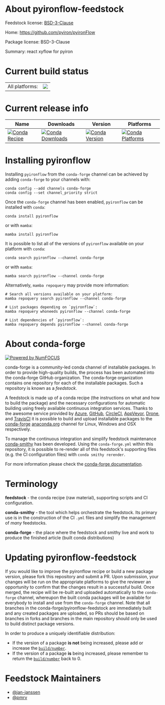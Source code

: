 About pyironflow-feedstock
==========================

Feedstock license: [BSD-3-Clause](https://github.com/conda-forge/pyironflow-feedstock/blob/main/LICENSE.txt)

Home: https://github.com/pyiron/pyironFlow

Package license: BSD-3-Clause

Summary: react xyflow for pyiron

Current build status
====================


<table><tr><td>All platforms:</td>
    <td>
      <a href="https://dev.azure.com/conda-forge/feedstock-builds/_build/latest?definitionId=23730&branchName=main">
        <img src="https://dev.azure.com/conda-forge/feedstock-builds/_apis/build/status/pyironflow-feedstock?branchName=main">
      </a>
    </td>
  </tr>
</table>

Current release info
====================

| Name | Downloads | Version | Platforms |
| --- | --- | --- | --- |
| [![Conda Recipe](https://img.shields.io/badge/recipe-pyironflow-green.svg)](https://anaconda.org/conda-forge/pyironflow) | [![Conda Downloads](https://img.shields.io/conda/dn/conda-forge/pyironflow.svg)](https://anaconda.org/conda-forge/pyironflow) | [![Conda Version](https://img.shields.io/conda/vn/conda-forge/pyironflow.svg)](https://anaconda.org/conda-forge/pyironflow) | [![Conda Platforms](https://img.shields.io/conda/pn/conda-forge/pyironflow.svg)](https://anaconda.org/conda-forge/pyironflow) |

Installing pyironflow
=====================

Installing `pyironflow` from the `conda-forge` channel can be achieved by adding `conda-forge` to your channels with:

```
conda config --add channels conda-forge
conda config --set channel_priority strict
```

Once the `conda-forge` channel has been enabled, `pyironflow` can be installed with `conda`:

```
conda install pyironflow
```

or with `mamba`:

```
mamba install pyironflow
```

It is possible to list all of the versions of `pyironflow` available on your platform with `conda`:

```
conda search pyironflow --channel conda-forge
```

or with `mamba`:

```
mamba search pyironflow --channel conda-forge
```

Alternatively, `mamba repoquery` may provide more information:

```
# Search all versions available on your platform:
mamba repoquery search pyironflow --channel conda-forge

# List packages depending on `pyironflow`:
mamba repoquery whoneeds pyironflow --channel conda-forge

# List dependencies of `pyironflow`:
mamba repoquery depends pyironflow --channel conda-forge
```


About conda-forge
=================

[![Powered by
NumFOCUS](https://img.shields.io/badge/powered%20by-NumFOCUS-orange.svg?style=flat&colorA=E1523D&colorB=007D8A)](https://numfocus.org)

conda-forge is a community-led conda channel of installable packages.
In order to provide high-quality builds, the process has been automated into the
conda-forge GitHub organization. The conda-forge organization contains one repository
for each of the installable packages. Such a repository is known as a *feedstock*.

A feedstock is made up of a conda recipe (the instructions on what and how to build
the package) and the necessary configurations for automatic building using freely
available continuous integration services. Thanks to the awesome service provided by
[Azure](https://azure.microsoft.com/en-us/services/devops/), [GitHub](https://github.com/),
[CircleCI](https://circleci.com/), [AppVeyor](https://www.appveyor.com/),
[Drone](https://cloud.drone.io/welcome), and [TravisCI](https://travis-ci.com/)
it is possible to build and upload installable packages to the
[conda-forge](https://anaconda.org/conda-forge) [anaconda.org](https://anaconda.org/)
channel for Linux, Windows and OSX respectively.

To manage the continuous integration and simplify feedstock maintenance
[conda-smithy](https://github.com/conda-forge/conda-smithy) has been developed.
Using the ``conda-forge.yml`` within this repository, it is possible to re-render all of
this feedstock's supporting files (e.g. the CI configuration files) with ``conda smithy rerender``.

For more information please check the [conda-forge documentation](https://conda-forge.org/docs/).

Terminology
===========

**feedstock** - the conda recipe (raw material), supporting scripts and CI configuration.

**conda-smithy** - the tool which helps orchestrate the feedstock.
                   Its primary use is in the construction of the CI ``.yml`` files
                   and simplify the management of *many* feedstocks.

**conda-forge** - the place where the feedstock and smithy live and work to
                  produce the finished article (built conda distributions)


Updating pyironflow-feedstock
=============================

If you would like to improve the pyironflow recipe or build a new
package version, please fork this repository and submit a PR. Upon submission,
your changes will be run on the appropriate platforms to give the reviewer an
opportunity to confirm that the changes result in a successful build. Once
merged, the recipe will be re-built and uploaded automatically to the
`conda-forge` channel, whereupon the built conda packages will be available for
everybody to install and use from the `conda-forge` channel.
Note that all branches in the conda-forge/pyironflow-feedstock are
immediately built and any created packages are uploaded, so PRs should be based
on branches in forks and branches in the main repository should only be used to
build distinct package versions.

In order to produce a uniquely identifiable distribution:
 * If the version of a package **is not** being increased, please add or increase
   the [``build/number``](https://docs.conda.io/projects/conda-build/en/latest/resources/define-metadata.html#build-number-and-string).
 * If the version of a package **is** being increased, please remember to return
   the [``build/number``](https://docs.conda.io/projects/conda-build/en/latest/resources/define-metadata.html#build-number-and-string)
   back to 0.

Feedstock Maintainers
=====================

* [@jan-janssen](https://github.com/jan-janssen/)
* [@pmrv](https://github.com/pmrv/)

